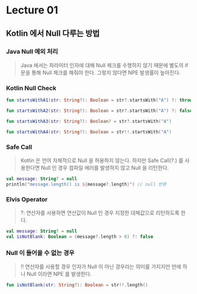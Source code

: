 # Lecture 01

## Kotlin 에서 Null 다루는 방법

### Java Null 예외 처리

> Java 에서는 파라미터 인자에 대해 Null 체크를 수행하지 않기 때문에
> 별도의 if 문을 통해 Null 체크를 해줘야 한다. 그렇지 않다면 NPE 발생률이 높아진다.

### Kotlin Null Check

```kotlin
fun startsWithA1(str: String?): Boolean = str?.startsWith("A") ?: throw IllegalArgumentException("null 은 허용하지 않습니다.")

fun startsWithA2(str: String?): Boolean = str?.startsWith("A") ?: false

fun startsWithA3(str: String?): Boolean? = str?.startsWith("A")

fun startsWithA4(str: String?): Boolean = str!!.startsWith("A")
```

### Safe Call

> Kotlin 은 언어 자체적으로 Null 을 허용하지 않는다.
> 하지만 Safe Call(?.) 를 사용한다면 Null 인 경우 컴파일 에러를 발생하지 않고 Null 을 리턴한다.

```kotlin
val message: String? = null
println("message.length() is ${message?.length}") // null 반환
```

### Elvis Operator

> ?: 연산자를 사용하면 연산값이 Null 인 경우 지정한 대체값으로 리턴하도록 한다.

```kotlin
val message: String? = null
val isNotBlank: Boolean = (message?.length > 0) ?: false
```

### Null 이 들어올 수 없는 경우

> !! 연산자를 사용할 경우 인자가 Null 이 아닌 경우라는 의미를 가지지만
> 만에 하나 Null 이라면 NPE 를 발생한다.

```kotlin
fun isNotBlank(str: String?): Boolean = str!!.length()
```